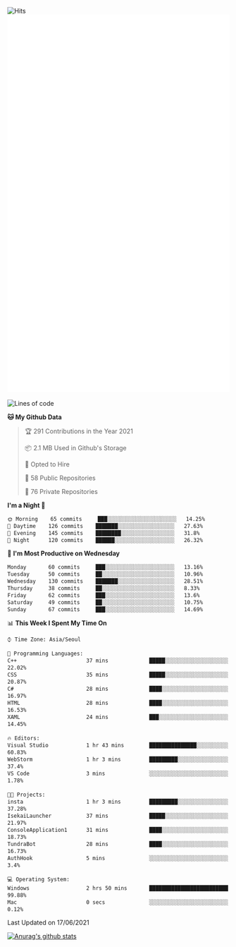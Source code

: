 ![Hits](https://hits.seeyoufarm.com/api/count/incr/badge.svg?url=https%3A%2F%2Fgithub.com%2Fkokose1234&count_bg=%2379C83D&title_bg=%23555555&icon=apple.svg&icon_color=%23E7E7E7&title=hits&edge_flat=false)
<br/>
![Metrics](https://github.com/kokose1234/kokose1234/blob/main/github-metrics.svg)

<!--START_SECTION:waka-->
![Lines of code](https://img.shields.io/badge/From%20Hello%20World%20I%27ve%20Written-13.2%20million%20lines%20of%20code-blue)

**🐱 My Github Data** 

> 🏆 291 Contributions in the Year 2021
 > 
> 📦 2.1 MB Used in Github's Storage 
 > 
> 💼 Opted to Hire
 > 
> 📜 58 Public Repositories 
 > 
> 🔑 76 Private Repositories  
 > 
**I'm a Night 🦉** 

```text
🌞 Morning    65 commits     ███░░░░░░░░░░░░░░░░░░░░░░   14.25% 
🌆 Daytime    126 commits    ███████░░░░░░░░░░░░░░░░░░   27.63% 
🌃 Evening    145 commits    ████████░░░░░░░░░░░░░░░░░   31.8% 
🌙 Night      120 commits    ██████░░░░░░░░░░░░░░░░░░░   26.32%

```
📅 **I'm Most Productive on Wednesday** 

```text
Monday       60 commits     ███░░░░░░░░░░░░░░░░░░░░░░   13.16% 
Tuesday      50 commits     ██░░░░░░░░░░░░░░░░░░░░░░░   10.96% 
Wednesday    130 commits    ███████░░░░░░░░░░░░░░░░░░   28.51% 
Thursday     38 commits     ██░░░░░░░░░░░░░░░░░░░░░░░   8.33% 
Friday       62 commits     ███░░░░░░░░░░░░░░░░░░░░░░   13.6% 
Saturday     49 commits     ██░░░░░░░░░░░░░░░░░░░░░░░   10.75% 
Sunday       67 commits     ███░░░░░░░░░░░░░░░░░░░░░░   14.69%

```


📊 **This Week I Spent My Time On** 

```text
⌚︎ Time Zone: Asia/Seoul

💬 Programming Languages: 
C++                      37 mins             █████░░░░░░░░░░░░░░░░░░░░   22.02% 
CSS                      35 mins             █████░░░░░░░░░░░░░░░░░░░░   20.87% 
C#                       28 mins             ████░░░░░░░░░░░░░░░░░░░░░   16.97% 
HTML                     28 mins             ████░░░░░░░░░░░░░░░░░░░░░   16.53% 
XAML                     24 mins             ███░░░░░░░░░░░░░░░░░░░░░░   14.45%

🔥 Editors: 
Visual Studio            1 hr 43 mins        ███████████████░░░░░░░░░░   60.83% 
WebStorm                 1 hr 3 mins         █████████░░░░░░░░░░░░░░░░   37.4% 
VS Code                  3 mins              ░░░░░░░░░░░░░░░░░░░░░░░░░   1.78%

🐱‍💻 Projects: 
insta                    1 hr 3 mins         █████████░░░░░░░░░░░░░░░░   37.28% 
IsekaiLauncher           37 mins             █████░░░░░░░░░░░░░░░░░░░░   21.97% 
ConsoleApplication1      31 mins             ████░░░░░░░░░░░░░░░░░░░░░   18.73% 
TundraBot                28 mins             ████░░░░░░░░░░░░░░░░░░░░░   16.73% 
AuthHook                 5 mins              ░░░░░░░░░░░░░░░░░░░░░░░░░   3.4%

💻 Operating System: 
Windows                  2 hrs 50 mins       █████████████████████████   99.88% 
Mac                      0 secs              ░░░░░░░░░░░░░░░░░░░░░░░░░   0.12%

```


 Last Updated on 17/06/2021
<!--END_SECTION:waka-->

[![Anurag's github stats](https://github-readme-stats.vercel.app/api?username=kokose1234&theme=dracula)](https://github.com/anuraghazra/github-readme-stats)



	
